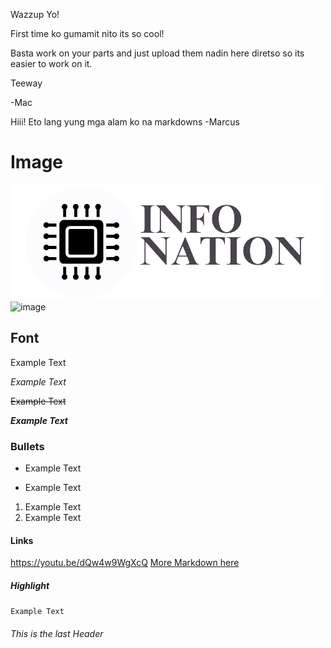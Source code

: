 Wazzup Yo!

First time ko gumamit nito its so cool!

Basta work on your parts and just upload them nadin here diretso so its easier to work on it.

Teeway

-Mac

Hiii! Eto lang yung mga alam ko na markdowns -Marcus


# Image
![image](/logo.png "Logo")
![image](/folder/image.png "Title of Image")

## Font
Example Text

_Example Text_

~~Example Text~~

**_Example Text_**

### Bullets
- Example Text
* Example Text

1. Example Text
2. Example Text

#### Links
https://youtu.be/dQw4w9WgXcQ
[More Markdown here](https://github.com/adam-p/markdown-here/wiki/Markdown-Cheatsheet "Markdown Cheatsheet")

##### Highlight
``Example Text``

###### This is the last Header
